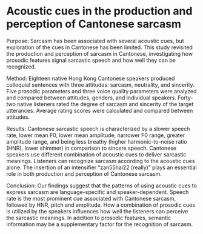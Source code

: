 # Acoustic cues in the production and perception of Cantonese sarcasm
Purpose: Sarcasm has been associated with several acoustic cues, but exploration of the cues in Cantonese has been limited. This study revisited the production and perception of sarcasm in Cantonese, investigating how prosodic features signal sarcastic speech and how well they can be recognized.

Method: Eighteen native Hong Kong Cantonese speakers produced colloquial sentences with three attitudes: sarcasm, neutrality, and sincerity. Five prosodic parameters and three voice quality parameters were analyzed and compared between attitudes, genders, and individual speakers. Forty-two native listeners rated the degree of sarcasm and sincerity of the target utterances. Average rating scores were calculated and compared between attitudes.

Results: Cantonese sarcastic speech is characterized by a slower speech rate, lower mean F0, lower mean amplitude, narrower F0 range, greater amplitude range, and being less breathy (higher harmonic-to-noise ratio (HNR), lower shimmer) in comparison to sincere speech. Cantonese speakers use different combination of acoustic cues to deliver sarcastic meanings. Listeners can recognize sarcasm according to the acoustic cues alone. The insertion of an intensifier “zan55hai22 (really)” plays an essential role in both production and perception of Cantonese sarcasm.

Conclusion: Our findings suggest that the patterns of using acoustic cues to express sarcasm are language-specific and speaker-dependent. Speech rate is the most prominent cue associated with Cantonese sarcasm, followed by HNR, pitch and amplitude. How a combination of prosodic cues is utilized by the speakers influences how well the listeners can perceive the sarcastic meanings. In addition to prosodic features, semantic information may be a supplementary factor for the recognition of sarcasm.

